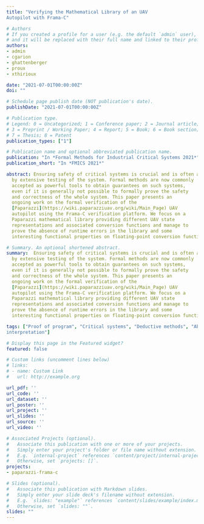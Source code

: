 ```yaml
---
title: "Verifying the Mathematical Library of an UAV
Autopilot with Frama-C"

# Authors
# If you created a profile for a user (e.g. the default `admin` user), write the username (folder name) here 
# and it will be replaced with their full name and linked to their profile.
authors:
- admin
- cgarion
- ghattenberger
- proux
- xthirioux

date: "2021-07-01T00:00:00Z"
doi: ""

# Schedule page publish date (NOT publication's date).
publishDate: "2021-07-01T00:00:00Z"

# Publication type.
# Legend: 0 = Uncategorized; 1 = Conference paper; 2 = Journal article;
# 3 = Preprint / Working Paper; 4 = Report; 5 = Book; 6 = Book section;
# 7 = Thesis; 8 = Patent
publication_types: ["1"]

# Publication name and optional abbreviated publication name.
publication: "In *Formal Methods for Industrial Critical Systems 2021*"
publication_short: "In *FMICS 2021*"

abstract: Ensuring safety of critical systems is crucial and is often attained
  by extensive testing of the system. Formal methods are now commonly
  accepted as powerful tools to obtain guarantees on such systems,
  even if it is generally not possible to formally prove the safety
  and correctness of the whole system. This paper presents an
  ongoing work on the formal verification of the
  [Paparazzi](https://wiki.paparazziuav.org/wiki/Main_Page) UAV
  autopilot using the Frama-C verification platform. We focus on a
  Paparazzi mathematical library providing different UAV state
  representations and associated conversion functions and manage to
  prove the absence of runtime errors in the library and some
  interesting functional properties on floating-point conversion functions.

# Summary. An optional shortened abstract.
summary:  Ensuring safety of critical systems is crucial and is often attained
  by extensive testing of the system. Formal methods are now commonly
  accepted as powerful tools to obtain guarantees on such systems,
  even if it is generally not possible to formally prove the safety
  and correctness of the whole system. This paper presents an
  ongoing work on the formal verification of the
  [Paparazzi](https://wiki.paparazziuav.org/wiki/Main_Page) UAV
  autopilot using the Frama-C verification platform. We focus on a
  Paparazzi mathematical library providing different UAV state
  representations and associated conversion functions and manage to
  prove the absence of runtime errors in the library and some
  interesting functional properties on floating-point conversion functions.

tags: ["Proof of program", "Critical systems", "Deductive methods", "Abstract
interpretation"]

# Display this page in the Featured widget?
featured: false

# Custom links (uncomment lines below)
# links:
# - name: Custom Link
#   url: http://example.org

url_pdf: ''
url_code: ''
url_dataset: ''
url_poster: ''
url_project: ''
url_slides: ''
url_source: ''
url_video: ''

# Associated Projects (optional).
#   Associate this publication with one or more of your projects.
#   Simply enter your project's folder or file name without extension.
#   E.g. `internal-project` references `content/project/internal-project/index.md`.
#   Otherwise, set `projects: []`.
projects:
- paparazzi-frama-c

# Slides (optional).
#   Associate this publication with Markdown slides.
#   Simply enter your slide deck's filename without extension.
#   E.g. `slides: "example"` references `content/slides/example/index.md`.
#   Otherwise, set `slides: ""`.
slides: ""
---
```


<!-- {{% callout note %}}
Click the *Cite* button above to demo the feature to enable visitors to import publication metadata into their reference management software.
{{% /callout %}}

{{% callout note %}}
Create your slides in Markdown - click the *Slides* button to check out the example.
{{% /callout %}}

Supplementary notes can be added here, including [code, math, and images](https://wowchemy.com/docs/writing-markdown-latex/). -->

